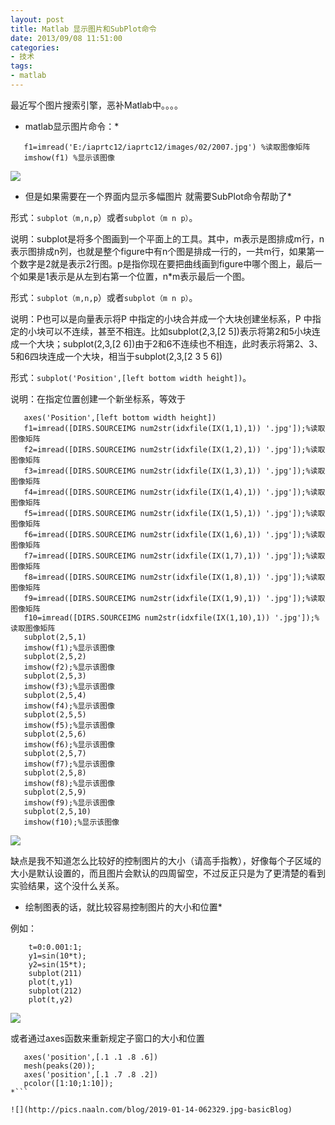 ```yaml
---
layout: post
title: Matlab 显示图片和SubPlot命令
date: 2013/09/08 11:51:00
categories:
- 技术
tags:
- matlab
---
```


最近写个图片搜索引擎，恶补Matlab中。。。。

* matlab显示图片命令：*
```
   f1=imread('E:/iaprtc12/iaprtc12/images/02/2007.jpg') %读取图像矩阵
   imshow(f1) %显示该图像
```

![](http://pics.naaln.com/blog/2019-01-14-062323.jpg-basicBlog)

* 但是如果需要在一个界面内显示多幅图片 就需要SubPlot命令帮助了*

形式：`subplot（m,n,p`）或者`subplot（m n p）`。

说明：subplot是将多个图画到一个平面上的工具。其中，m表示是图排成m行，n表示图排成n列，也就是整个figure中有n个图是排成一行的，一共m行，如果第一个数字是2就是表示2行图。p是指你现在要把曲线画到figure中哪个图上，最后一个如果是1表示是从左到右第一个位置，n*m表示最后一个图。

形式：`subplot（m,n,p`）或者`subplot（m n p）`。

说明：P也可以是向量表示将P 中指定的小块合并成一个大块创建坐标系，P 中指定的小块可以不连续，甚至不相连。比如subplot(2,3,[2 5])表示将第2和5小块连成一个大块；subplot(2,3,[2 6])由于2和6不连续也不相连，此时表示将第2、3、5和6四块连成一个大块，相当于subplot(2,3,[2 3 5 6])

形式：`subplot('Position',[left bottom width height])`。

说明：在指定位置创建一个新坐标系，等效于
```
   axes('Position',[left bottom width height])
   f1=imread([DIRS.SOURCEIMG num2str(idxfile(IX(1,1),1)) '.jpg']);%读取图像矩阵
   f2=imread([DIRS.SOURCEIMG num2str(idxfile(IX(1,2),1)) '.jpg']);%读取图像矩阵
   f3=imread([DIRS.SOURCEIMG num2str(idxfile(IX(1,3),1)) '.jpg']);%读取图像矩阵
   f4=imread([DIRS.SOURCEIMG num2str(idxfile(IX(1,4),1)) '.jpg']);%读取图像矩阵
   f5=imread([DIRS.SOURCEIMG num2str(idxfile(IX(1,5),1)) '.jpg']);%读取图像矩阵
   f6=imread([DIRS.SOURCEIMG num2str(idxfile(IX(1,6),1)) '.jpg']);%读取图像矩阵
   f7=imread([DIRS.SOURCEIMG num2str(idxfile(IX(1,7),1)) '.jpg']);%读取图像矩阵
   f8=imread([DIRS.SOURCEIMG num2str(idxfile(IX(1,8),1)) '.jpg']);%读取图像矩阵
   f9=imread([DIRS.SOURCEIMG num2str(idxfile(IX(1,9),1)) '.jpg']);%读取图像矩阵
   f10=imread([DIRS.SOURCEIMG num2str(idxfile(IX(1,10),1)) '.jpg']);%读取图像矩阵
   subplot(2,5,1)
   imshow(f1);%显示该图像
   subplot(2,5,2)
   imshow(f2);%显示该图像
   subplot(2,5,3)
   imshow(f3);%显示该图像
   subplot(2,5,4)
   imshow(f4);%显示该图像
   subplot(2,5,5)
   imshow(f5);%显示该图像
   subplot(2,5,6)
   imshow(f6);%显示该图像
   subplot(2,5,7)
   imshow(f7);%显示该图像
   subplot(2,5,8)
   imshow(f8);%显示该图像
   subplot(2,5,9)
   imshow(f9);%显示该图像
   subplot(2,5,10)
   imshow(f10);%显示该图像
```

![](http://pics.naaln.com/blog/2019-01-14-062326.jpg-basicBlog)

缺点是我不知道怎么比较好的控制图片的大小（请高手指教），好像每个子区域的大小是默认设置的，而且图片会默认的四周留空，不过反正只是为了更清楚的看到实验结果，这个没什么关系。

* 绘制图表的话，就比较容易控制图片的大小和位置*

例如：
```
    t=0:0.001:1;
    y1=sin(10*t);
    y2=sin(15*t);
    subplot(211)
    plot(t,y1)
    subplot(212)
    plot(t,y2)
```

![](http://pics.naaln.com/blog/2019-01-14-062328.jpg-basicBlog)

或者通过axes函数来重新规定子窗口的大小和位置
```
   axes('position',[.1 .1 .8 .6])
   mesh(peaks(20)); 
   axes('position',[.1 .7 .8 .2]) 
   pcolor([1:10;1:10]);
*```

![](http://pics.naaln.com/blog/2019-01-14-062329.jpg-basicBlog)

